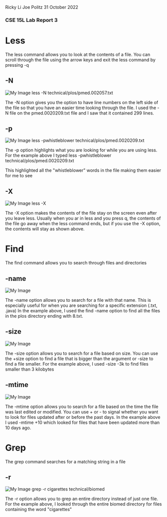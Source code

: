 Ricky Li
Joe Politz
31 October 2022

### CSE 15L Lab Report 3

# Less

The less command allows you to look at the contents of a file. You can scroll through the file using the arrow keys and exit the less command by pressing -q

## -N

![My Image](sc-lab-report3-4.JPG)
less -N technical/plos/pmed.002057.txt

The -N option gives you the option to have line numbers on the left side of the file so that you have an easier time looking through the file. I used the -N file on the pmed.0020209.txt file and I saw that it contained 299 lines.

## -p

![My Image](sc-lab-report3-5.JPG)
less -pwhistleblower technical/plos/pmed.0020209.txt

The -p option highlights what you are looking for while you are using less. For the example above I typed less -pwhistleblower technical/plos/pmed.0020209.txt 

This highlighted all the "whistleblower" words in the file making them easier for me to see

## -X

![My Image](sc-lab-report3-6.JPG)
less -X 

The -X option makes the contents of the file stay on the screen even after you leave less. Usually when you ar in less and you press q, the contents of the file go away when the less command ends, but if you use the -X option, the contents will stay as shown above.

# Find

The find command allows you to search through files and directories

## -name

![My Image](sc-lab-report3.JPG)

The -name option allows you to search for a file with that name. This is especially useful for when you are searching for a specific extension (.txt, .java) In the example above, I used the find -name option to find all the files in the plos directory ending with 8.txt.

## -size

![My Image](sc-lab-report3-2.JPG)

The -size option allows you to search for a file based on size. You can use the +size option to find a file that is bigger than the argument or -size to find a file smaller. For the example above, I used -size -3k to find files smaller than 3 kilobytes 

## -mtime

![My Image](sc-lab-report3-3.JPG)

The -mtime option allows you to search for a file based on the time the file was last edited or modified. You can use + or - to signal whether you want to look for files updated after or before the past days. In the example above I used -mtime +10 which looked for files that have been updated more than 10 days ago.


# Grep

The grep command searches for a matching string in a file

## -r

![My Image](sc-lab-report3-7.JPG)
grep -r cigarettes technical/biomed

The -r option allows you to grep an entire directory instead of just one file. For the example above, I looked through the entire biomed directory for files containing the word "cigarettes"
